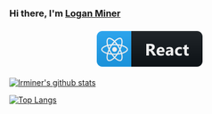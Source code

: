 ### Hi there, I'm [Logan Miner](https://lrminer.github.io)

<p align="center">
    <a href="#">
        <img src="./svg/dev/frameworks/react.svg" alt="example badge" style="vertical-align:top; margin:6px 4px;">
    </a>
</p>

[![lrminer's github stats](https://github-readme-stats.vercel.app/api?username=lrminer&hide_border=true)](https://github.com/anuraghazra/github-readme-stats)

[![Top Langs](https://github-readme-stats.vercel.app/api/top-langs/?username=lrminer&hide_border=true&layout=compact)](https://github.com/anuraghazra/github-readme-stats)
